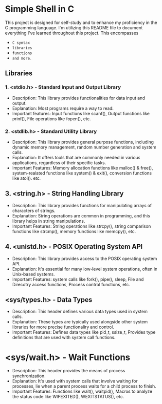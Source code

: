 # Simple Shell in C
This project is designed for self-study and to enhance my proficiency in the C programming language.
I'm utilizing this README file to document everything I've learned throughout this project.
This encompasses
- ``C syntax``
- ``libraries``
- ``functions``
- ``and more.``

## Libraries

### 1. <stdio.h> - Standard Input and Output Library

- Description: This library provides functionalities for data input and output.
- Explanation: Most programs require a way to read.
- Important features: Input functions like scanf(), Output functions like prinf(), File operations like fopen(), etc.

### 2. <stdlib.h> - Standard Utility Library

- Description: This library provides general purpose functions, including dynamic memory management, random number generation and system calls.
- Explanation: It offers tools that are commonly needed in various applications, regardless of their specific tasks.
- Important Features: Memory allocation functions like malloc() & free(), system-realated functions like system() & exit(), conversion functions like atoi(). etc.

## 3. <string.h> - String Handling Library

- Description: This library provides functions for manipulating arrays of characters of strings.
- Explanation: String operations are common in programming, and this library helps in string manipulations.
- Important Features: String operations like strcpy(), string comparison functions like strcmp(), memory functions like memcpy(), etc.

## 4. <unistd.h> - POSIX Operating System API

- Description: This library provides access to the POSIX operating system API.
- Explanation: It's essential for many low-level system operations, often in Unix-based systems.
- Important Features: system calls like fork(), pipe(), sleep, File and Direcotry access functions, Process control functions, etc.

## <sys/types.h> - Data Types

- Description: This header defines various data types used in system calls.
- Explanation: These types are typically used alongside other system libraries for more precise functionaliry and control.
- Important Features: Defines data types like pid_t, ssize_t, Provides type definitions that are used with system call functions.

# <sys/wait.h> - Wait Functions

- Description: This header provides the means of process synchronization.
- Explanation: It's used with system calls that involve waiting for processes, lie when a parent process waits for a child process to finish.
- Important Features: Functions like wait(), waitpid(), Macros to analyze the status code like WIFEXITED(), WEXITSTATUS(), etc.

